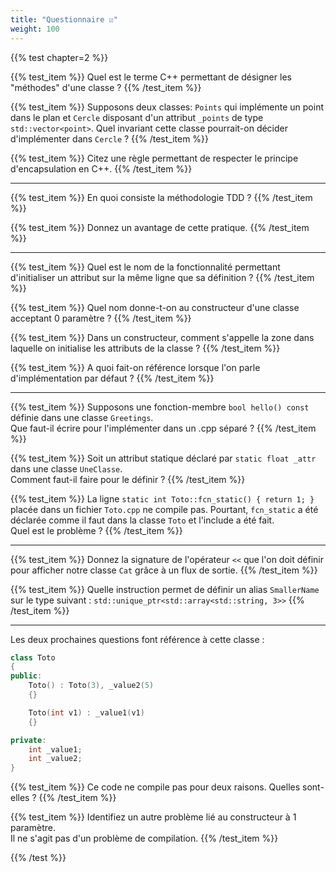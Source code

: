 ```yaml
---
title: "Questionnaire ☑"
weight: 100
---
```


{{% test chapter=2 %}}

{{% test_item %}}
Quel est le terme C++ permettant de désigner les "méthodes" d'une classe ?
{{% /test_item %}}

{{% test_item %}}
Supposons deux classes: `Points` qui implémente un point dans le plan et `Cercle` disposant d'un attribut `_points` de type `std::vector<point>`. Quel invariant cette classe pourrait-on décider d'implémenter dans `Cercle` ?
{{% /test_item %}}

{{% test_item %}}
Citez une règle permettant de respecter le principe d'encapsulation en C++.
{{% /test_item %}}

---

{{% test_item %}}
En quoi consiste la méthodologie TDD ?
{{% /test_item %}}

{{% test_item %}}
Donnez un avantage de cette pratique.
{{% /test_item %}}

---

{{% test_item %}}
Quel est le nom de la fonctionnalité permettant d'initialiser un attribut sur la même ligne que sa définition ?
{{% /test_item %}}

{{% test_item %}}
Quel nom donne-t-on au constructeur d'une classe acceptant 0 paramètre ?
{{% /test_item %}}

{{% test_item %}}
Dans un constructeur, comment s'appelle la zone dans laquelle on initialise les attributs de la classe ?
{{% /test_item %}}

{{% test_item %}}
A quoi fait-on référence lorsque l'on parle d'implémentation par défaut ?
{{% /test_item %}}

---

{{% test_item %}}
Supposons une fonction-membre `bool hello() const` définie dans une classe `Greetings`.  
Que faut-il écrire pour l'implémenter dans un .cpp séparé ?
{{% /test_item %}}

{{% test_item %}}
Soit un attribut statique déclaré par `static float _attr` dans une classe `UneClasse`.  
Comment faut-il faire pour le définir ?
{{% /test_item %}}

{{% test_item %}}
La ligne `static int Toto::fcn_static() { return 1; }` placée dans un fichier `Toto.cpp` ne compile pas.
Pourtant, `fcn_static` a été déclarée comme il faut dans la classe `Toto` et l'include a été fait.  
Quel est le problème ?
{{% /test_item %}}

---

{{% test_item %}}
Donnez la signature de l'opérateur `<<` que l'on doit définir pour afficher notre classe `Cat` grâce à un flux de sortie.
{{% /test_item %}}

{{% test_item %}}
Quelle instruction permet de définir un alias `SmallerName` sur le type suivant : `std::unique_ptr<std::array<std::string, 3>>` 
{{% /test_item %}}

---

Les deux prochaines questions font référence à cette classe :
```cpp
class Toto
{
public:
    Toto() : Toto(3), _value2(5)
    {}

    Toto(int v1) : _value1(v1)
    {}

private:
    int _value1;
    int _value2;
}
```

{{% test_item %}}
Ce code ne compile pas pour deux raisons. Quelles sont-elles ?
{{% /test_item %}}

{{% test_item %}}
Identifiez un autre problème lié au constructeur à 1 paramètre.  
Il ne s'agit pas d'un problème de compilation.
{{% /test_item %}}

{{% /test %}}

<!-- 
A partir du code ci-dessous, indiquez si les instructions (que l'on suppose en dehors de la classe) compilent ou non.  
Si ce n'est pas le cas, précisez la raison.
```cpp
class Dog
{
public:
    Dog();
    Dog(int v1, int v2);

    void set(int v);
    int get() const;

    static int _nb;
    static void call(const Dog& d);

private:
    void move();

    static void speak();
    friend void print(std::ostream& stream, const Dog& dog);
};
```

{{% test_item %}}
`Dog d; auto v = d.get();`
{{% /test_item %}}

{{% test_item %}}
`Dog d; print(std::cout, d);`
{{% /test_item %}}

{{% test_item %}}
`Dog::speak();`
{{% /test_item %}}

{{% test_item %}}
`auto a = Dog::get();`
{{% /test_item %}}

{{% test_item %}}
`Dog d1; Dog d2 = d1;`
{{% /test_item %}}

{{% test_item %}}
`const Dog d; d.set(8);`
{{% /test_item %}}

{{% test_item %}}
`Dog d; d.move();`
{{% /test_item %}}

{{% test_item %}}
`std::cout << Dog::_nb << std::endl;`
{{% /test_item %}}

{{% test_item %}}
`Dog d();`
{{% /test_item %}}

{{% test_item %}}
`Dog d; Dog::call(d);`
{{% /test_item %}}

{{% test_item %}}
`Dog d { -1, 3 };`
{{% /test_item %}} -->
